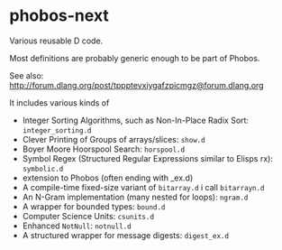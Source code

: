 # phobos-next

Various reusable D code.

Most definitions are probably generic enough to be part of Phobos.

See also: http://forum.dlang.org/post/tppptevxiygafzpicmgz@forum.dlang.org

It includes various kinds of

- Integer Sorting Algorithms, such as Non-In-Place Radix Sort: `integer_sorting.d`
- Clever Printing of Groups of arrays/slices: `show.d`
- Boyer Moore Hoorspool Search: `horspool.d`
- Symbol Regex (Structured Regular Expressions similar to Elisps rx): `symbolic.d`
- extension to Phobos (often ending with _ex.d)
- A compile-time fixed-size variant of `bitarray.d` i call `bitarrayn.d`
- An N-Gram implementation (many nested for loops): `ngram.d`
- A wrapper for bounded types: `bound.d`
- Computer Science Units: `csunits.d`
- Enhanced `NotNull`: `notnull.d`
- A structured wrapper for message digests: `digest_ex.d`
